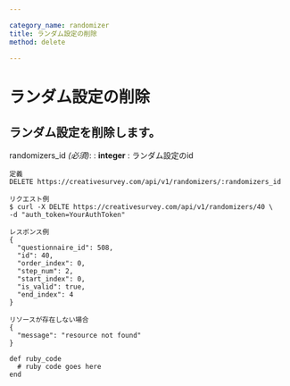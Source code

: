 ```yaml
---

category_name: randomizer
title: ランダム設定の削除
method: delete

---
```


# ランダム設定の削除

## ランダム設定を削除します。

randomizers_id _(必須)_:
: __integer__
: ランダム設定のid

~~~
定義
DELETE https://creativesurvey.com/api/v1/randomizers/:randomizers_id

リクエスト例
$ curl -X DELTE https://creativesurvey.com/api/v1/randomizers/40 \
-d "auth_token=YourAuthToken"

レスポンス例
{
  "questionnaire_id": 508,
  "id": 40,
  "order_index": 0,
  "step_num": 2,
  "start_index": 0,
  "is_valid": true,
  "end_index": 4
}

リソースが存在しない場合
{
  "message": "resource not found"
}
~~~

~~~
def ruby_code
  # ruby code goes here
end
~~~

